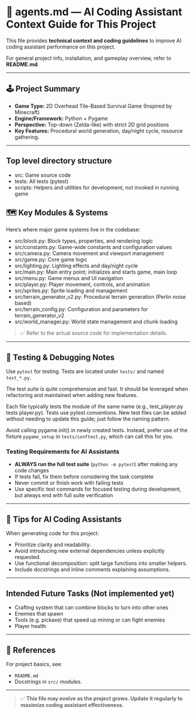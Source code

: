 # 📄 agents.md — AI Coding Assistant Context Guide for This Project

This file provides **technical context and coding guidelines** to improve AI coding assistant performance on this project.

For general project info, installation, and gameplay overview, refer to **README.md**.

---

## 🕹️ Project Summary
- **Game Type:** 2D Overhead Tile-Based Survival Game (Inspired by Minecraft)
- **Engine/Framework:** Python + Pygame
- **Perspective:** Top-down (Zelda-like) with strict 2D grid positions
- **Key Features:** Procedural world generation, day/night cycle, resource gathering.

---

## Top level directory structure

- src: Game source code
- tests: All tests (pytest)
- scripts: Helpers and utilities for development, not invoked in running game

## 🗺️ Key Modules & Systems

Here’s where major game systems live in the codebase:

- src/block.py:       Block types, properties, and rendering logic
- src/constants.py:   Game-wide constants and configuration values
- src/camera.py:      Camera movement and viewport management	
- src/game.py:       Core game logic 
- src/lighting.py:    Lighting effects and day/night cycle
- src/main.py:       Main entry point; initializes and starts game, main loop
- src/menu.py:        Game menus and UI navigation
- src/player.py:	   Player movement, controls, and animation
- src/sprites.py:	   Sprite loading and management
- src/terrain_generator_v2.py:	Procedural terrain generation (Perlin noise based)
- src/terrain_config.py:	Configuration and parameters for terrain_generator_v2
- src/world_manager.py:	World state management and chunk loading



> ✅ Refer to the actual source code for implementation details.

---

## 🧪 Testing & Debugging Notes

Use `pytest` for testing. Tests are located under `tests/` and named `test_*.py`. 

The test suite is quite comprehensive and fast. It should be leveraged when refactoring
and maintained when adding new features.

Each file typically tests the module of the same name (e.g., test_player.py tests player.py).
Tests use pytest conventions. New test files can be added without needing to update this guide; just follow the naming pattern.

Avoid calling pygame.init() in newly created tests. Instead, prefer use of the fixture `pygame_setup` in `tests/conftest.py`, which can call this for you.

### Testing Requirements for AI Assistants
- **ALWAYS run the full test suite** (`python -m pytest`) after making any code changes
- If tests fail, fix them before considering the task complete
- Never commit or finish work with failing tests
- Use specific test commands for focused testing during development, but always end with full suite verification

---

## 🤖 Tips for AI Coding Assistants
When generating code for this project:
- Prioritize clarity and readability.
- Avoid introducing new external dependencies unless explicitly requested.
- Use functional decomposition: split large functions into smaller helpers.
- Include docstrings and inline comments explaining assumptions.

---

## Intended Future Tasks (Not implemented yet)
- Crafting system that can combine blocks to turn into other ones
- Enemies that spawn
- Tools (e.g. pickaxe) that speed up mining or can fight enemies
- Player health

---

## 🔗 References
For project basics, see:
- `README.md`
- Docstrings in `src/` modules.

---

> ✅ **This file may evolve as the project grows. Update it regularly to maximize coding assistant effectiveness.**
